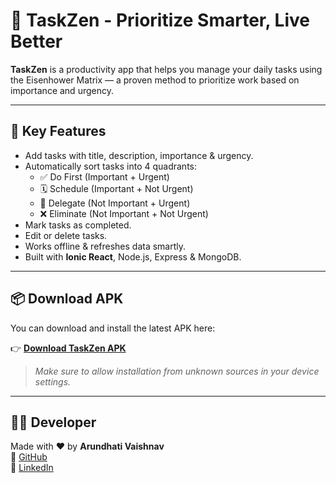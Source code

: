 # 🧠 TaskZen - Prioritize Smarter, Live Better

**TaskZen** is a productivity app that helps you manage your daily tasks using the Eisenhower Matrix — a proven method to prioritize work based on importance and urgency.

---

## 📱 Key Features

- Add tasks with title, description, importance & urgency.
- Automatically sort tasks into 4 quadrants:
  - ✅ Do First (Important + Urgent)
  - 🗓 Schedule (Important + Not Urgent)
  - 🤝 Delegate (Not Important + Urgent)
  - ❌ Eliminate (Not Important + Not Urgent)
- Mark tasks as completed.
- Edit or delete tasks.
- Works offline & refreshes data smartly.
- Built with **Ionic React**, Node.js, Express & MongoDB.

---

## 📦 Download APK

You can download and install the latest APK here:

👉 **[Download TaskZen APK](sha256:448db6ec1f157937c97f8edca987f4e5f6513064ea6bb527ef20584f92f60539)**

> _Make sure to allow installation from unknown sources in your device settings._

---

## 👩‍💻 Developer

Made with ❤️ by **Arundhati Vaishnav**  
🔗 [GitHub](https://github.com/arundhativaishnav)  
🔗 [LinkedIn](https://linkedin.com/in/arundhati-vaishnav17)

